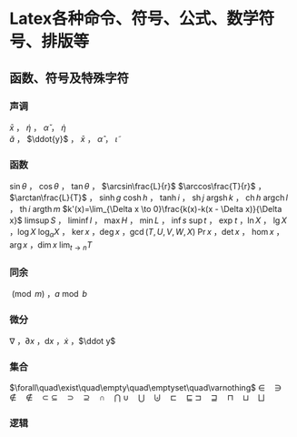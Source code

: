 # Latex各种命令、符号、公式、数学符号、排版等

## 函数、符号及特殊字符

### 声调

$\bar{x}$ ， $\acute{\eta}$ ， $\check{\alpha}$ ， $\grave{\eta}$  
$\breve{a}$ ， $\ddot{y}$ ， $\bar{x}$ ， $\hat{\alpha}$ ， $\tilde{\iota}$  

### 函数

$\sin\theta$ ， $\cos\theta$ ， $\tan\theta$ ， $\arcsin\frac{L}{r}$
$\arccos\frac{T}{r}$ ， $\arctan\frac{L}{T}$ ， $\sinh g$
$\cosh h$ ， $\tanh i$ ， $\operatorname{sh}j$
$\operatorname{argsh}k$ ， $\operatorname{ch}h$
$\operatorname{argch}l$ ， $\operatorname{th}i$
$\operatorname{argth}m$
$k'(x)=\lim_{\Delta x \to 0}\frac{k(x)-k(x - \Delta x)}{\Delta x}$
$\limsup S$ ， $\liminf I$ ， $\max H$ ， $\min L$ ， $\inf s$
$\sup t$ ， $\exp\!t$ ，$\ln X$ ， $\lg X$ ，$\log X$
$\log_\alpha X$ ， $\ker x$ ，$\deg x$ ，$\gcd(T,U,V,W,X)$
$\Pr x$ ，$\det x$ ， $\hom x$ ，$\arg x$ ，$\dim x$
$\lim_{t\to n}T$

### 同余

$\pmod{m}$ ，$a \bmod b$

### 微分

$\nabla$ ，$\partial x$ ，$\mathrm{d}x$ ，$\dot x$ ，$\ddot y$

### 集合

$\forall\quad\exist\quad\empty\quad\emptyset\quad\varnothing$
$\in\quad\ni\quad\not\in\quad\notin\quad\subset$
$\subseteq\quad\supset\quad\supseteq\quad\cap\quad\bigcap$
$\cup\quad\bigcup\quad\biguplus\quad\sqsubset\quad\sqsubseteq$
$\sqsupset\quad\sqsupseteq\quad\sqcap\quad\sqcup\quad\bigsqcup$

### 逻辑